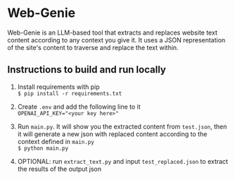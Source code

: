 # Web-Genie
Web-Genie is an LLM-based tool that extracts and replaces website text content according 
to any context you give it. It uses a JSON representation of the site's content to traverse 
and replace the text within.

## Instructions to build and run locally

1. Install requirements with pip\
`$ pip install -r requirements.txt`

2. Create `.env` and add the following line to it\
`OPENAI_API_KEY="<your key here>"`

4. Run `main.py`. It will show you the extracted content from `test.json`, then it will generate 
a new json with replaced content according to the context defined in `main.py`\
`$ python main.py`

5. OPTIONAL: run `extract_text.py` and input `test_replaced.json` to extract the results of the output json
